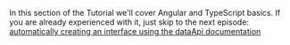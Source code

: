 ﻿In this section of the Tutorial we'll cover Angular and TypeScript basics. If you are already experienced with it, just skip to the next episode: [automatically creating an interface using the dataApi documentation](automatically-creating-an-interface-using-the-dataApi-documentation.html)
